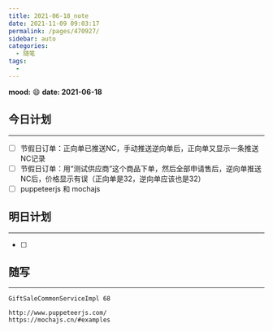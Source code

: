 ```yaml
---
title: 2021-06-18_note
date: 2021-11-09 09:03:17
permalink: /pages/470927/
sidebar: auto
categories:
  - 随笔
tags:
  - 
---
```

**mood:** :smile:  																		**date: 2021-06-18**  
## 今日计划  
------
- [ ]  节假日订单：正向单已推送NC，手动推送逆向单后，正向单又显示一条推送NC记录
- [ ]  节假日订单：用“测试供应商”这个商品下单，然后全部申请售后，逆向单推送NC后，价格显示有误（正向单是32，逆向单应该也是32）
- [ ]  puppeteerjs 和 mochajs
## 明日计划  
------
- [ ]  
## 随写 
------

```
GiftSaleCommonServiceImpl 68

http://www.puppeteerjs.com/
https://mochajs.cn/#examples
```